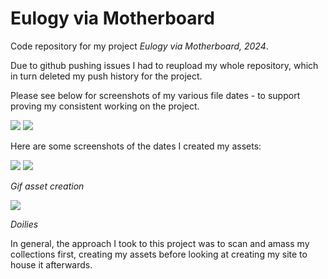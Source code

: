 # Eulogy via Motherboard

Code repository for my project _Eulogy via Motherboard, 2024_.

Due to github pushing issues I had to reupload my whole repository, which in turn deleted my push history for the project.

Please see below for screenshots of my various file dates - to support proving my consistent working on the project.

<img src="https://drive.google.com/uc?export=view&id=1M_BMEfVqyPQD3mqsAIv6Nmy7FfloeEYS"/>
<img src="https://drive.google.com/uc?export=view&id=1x1szgFEAEkb6DGfiZPJdu6a5IGtOlujj"/>

Here are some screenshots of the dates I created my assets:

<img src="https://drive.google.com/uc?export=view&id=1x2gBYMyS2ZME7Ouyk1ljHvOwsdn0_A7A"/>
<img src="https://drive.google.com/uc?export=view&id=1f1rg1eN9eyPsah6AjWTkX77gAP0w1n56"/>

_Gif asset creation_

<img src="https://drive.google.com/uc?export=view&id=1mU3dlGdlYTAxFK9gTJoBKlI8axT5KdWI"/>

_Doilies_

In general, the approach I took to this project was to scan and amass my collections first, creating my assets before looking at creating my site to house it afterwards.

